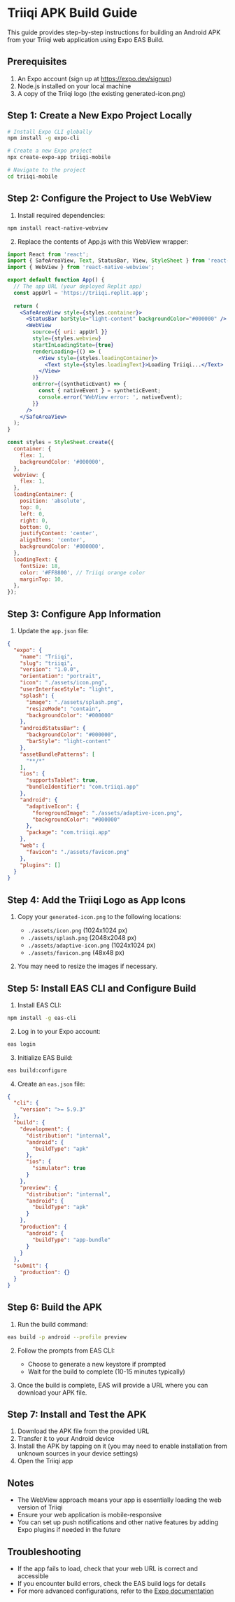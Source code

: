 # Triiqi APK Build Guide

This guide provides step-by-step instructions for building an Android APK from your Triiqi web application using Expo EAS Build.

## Prerequisites

1. An Expo account (sign up at https://expo.dev/signup)
2. Node.js installed on your local machine
3. A copy of the Triiqi logo (the existing generated-icon.png)

## Step 1: Create a New Expo Project Locally

```bash
# Install Expo CLI globally
npm install -g expo-cli

# Create a new Expo project
npx create-expo-app triiqi-mobile

# Navigate to the project
cd triiqi-mobile
```

## Step 2: Configure the Project to Use WebView

1. Install required dependencies:

```bash
npm install react-native-webview
```

2. Replace the contents of App.js with this WebView wrapper:

```jsx
import React from 'react';
import { SafeAreaView, Text, StatusBar, View, StyleSheet } from 'react-native';
import { WebView } from 'react-native-webview';

export default function App() {
  // The app URL (your deployed Replit app)
  const appUrl = 'https://triiqi.replit.app';
  
  return (
    <SafeAreaView style={styles.container}>
      <StatusBar barStyle="light-content" backgroundColor="#000000" />
      <WebView
        source={{ uri: appUrl }}
        style={styles.webview}
        startInLoadingState={true}
        renderLoading={() => (
          <View style={styles.loadingContainer}>
            <Text style={styles.loadingText}>Loading Triiqi...</Text>
          </View>
        )}
        onError={(syntheticEvent) => {
          const { nativeEvent } = syntheticEvent;
          console.error('WebView error: ', nativeEvent);
        }}
      />
    </SafeAreaView>
  );
}

const styles = StyleSheet.create({
  container: {
    flex: 1,
    backgroundColor: '#000000',
  },
  webview: {
    flex: 1,
  },
  loadingContainer: {
    position: 'absolute',
    top: 0,
    left: 0,
    right: 0,
    bottom: 0,
    justifyContent: 'center',
    alignItems: 'center',
    backgroundColor: '#000000',
  },
  loadingText: {
    fontSize: 18,
    color: '#FF8800', // Triiqi orange color
    marginTop: 10,
  },
});
```

## Step 3: Configure App Information

1. Update the `app.json` file:

```json
{
  "expo": {
    "name": "Triiqi",
    "slug": "triiqi",
    "version": "1.0.0",
    "orientation": "portrait",
    "icon": "./assets/icon.png",
    "userInterfaceStyle": "light",
    "splash": {
      "image": "./assets/splash.png",
      "resizeMode": "contain",
      "backgroundColor": "#000000"
    },
    "androidStatusBar": {
      "backgroundColor": "#000000",
      "barStyle": "light-content"
    },
    "assetBundlePatterns": [
      "**/*"
    ],
    "ios": {
      "supportsTablet": true,
      "bundleIdentifier": "com.triiqi.app"
    },
    "android": {
      "adaptiveIcon": {
        "foregroundImage": "./assets/adaptive-icon.png",
        "backgroundColor": "#000000"
      },
      "package": "com.triiqi.app"
    },
    "web": {
      "favicon": "./assets/favicon.png"
    },
    "plugins": []
  }
}
```

## Step 4: Add the Triiqi Logo as App Icons

1. Copy your `generated-icon.png` to the following locations:
   - `./assets/icon.png` (1024x1024 px)
   - `./assets/splash.png` (2048x2048 px)
   - `./assets/adaptive-icon.png` (1024x1024 px)
   - `./assets/favicon.png` (48x48 px)

2. You may need to resize the images if necessary.

## Step 5: Install EAS CLI and Configure Build

1. Install EAS CLI:

```bash
npm install -g eas-cli
```

2. Log in to your Expo account:

```bash
eas login
```

3. Initialize EAS Build:

```bash
eas build:configure
```

4. Create an `eas.json` file:

```json
{
  "cli": {
    "version": ">= 5.9.3"
  },
  "build": {
    "development": {
      "distribution": "internal",
      "android": {
        "buildType": "apk"
      },
      "ios": {
        "simulator": true
      }
    },
    "preview": {
      "distribution": "internal",
      "android": {
        "buildType": "apk"
      }
    },
    "production": {
      "android": {
        "buildType": "app-bundle"
      }
    }
  },
  "submit": {
    "production": {}
  }
}
```

## Step 6: Build the APK

1. Run the build command:

```bash
eas build -p android --profile preview
```

2. Follow the prompts from EAS CLI:
   - Choose to generate a new keystore if prompted
   - Wait for the build to complete (10-15 minutes typically)

3. Once the build is complete, EAS will provide a URL where you can download your APK file.

## Step 7: Install and Test the APK

1. Download the APK file from the provided URL
2. Transfer it to your Android device
3. Install the APK by tapping on it (you may need to enable installation from unknown sources in your device settings)
4. Open the Triiqi app

## Notes

- The WebView approach means your app is essentially loading the web version of Triiqi
- Ensure your web application is mobile-responsive
- You can set up push notifications and other native features by adding Expo plugins if needed in the future

## Troubleshooting

- If the app fails to load, check that your web URL is correct and accessible
- If you encounter build errors, check the EAS build logs for details
- For more advanced configurations, refer to the [Expo documentation](https://docs.expo.dev/)
